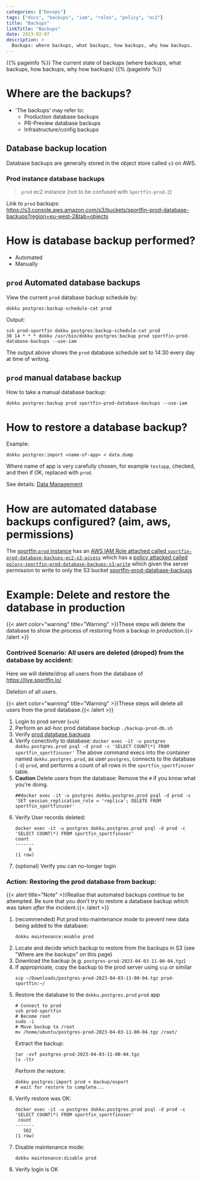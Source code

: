 ```yaml
---
categories: ["Devops"]
tags: ["docs", "backups", "iam", "roles", "policy", "ec2"]
title: "Backups"
linkTitle: "Backups"
date: 2023-02-07
description: >
  Backups: where backups, what backups, how backups, why how backups.
---
```


{{% pageinfo %}}
  The current state of backups 
  (where backups, what backups, how backups, why how backups)
{{% /pageinfo %}}

# Where are the backups?

- 'The backups' may refer to:
  - Production database backups
  - PR-Preview database backups
  - Infrastructure/config backups


## Database backup location

Database backups are generally stored in the object store called `s3` on AWS.

### Prod instance database backups

> `prod` ec2 instance (not to be confused with `Sportfin-prod-2`)

Link to `prod` backups: https://s3.console.aws.amazon.com/s3/buckets/sportfin-prod-database-backups?region=eu-west-2&tab=objects


# How is database backup performed?

- Automated
- Manually

## `prod` Automated database backups

View the current `prod` database backup schedule by:

```
dokku postgres:backup-schedule-cat prod
```

Output:

```
ssh prod-sportfin dokku postgres:backup-schedule-cat prod
30 14 * * * dokku /usr/bin/dokku postgres:backup prod sportfin-prod-database-backups --use-iam
```

The output above shows the `prod` database schedule set to 14:30 every day at time of writing.



## `prod` manual database backup

How to take a manual database backup:

```
dokku postgres:backup prod sportfin-prod-database-backups --use-iam
```

# How to restore a database backup?

Example:

```
dokku postgres:import <name-of-app> < data.dump
```

Where name of app is very carefully chosen, for example `testapp`, checked, and then if OK, replaced with `prod`.

See details: [Data Management](https://github.com/dokku/dokku-postgres#data-management)


# How are automated database backups configured? (aim, aws, permissions)

The [sportfin `prod` instance](https://eu-west-2.console.aws.amazon.com/ec2/home?region=eu-west-2#Instances:v=3;$case=tags:true%5C,client:false;$regex=tags:false%5C,client:false;sort=tag:Name) has an [AWS IAM Role attached called `sportfin-prod-database-backups-ec2-s3-access`](https://eu-west-2.console.aws.amazon.com/iam/home?region=us-east-1#roles/sportfin-prod-database-backups-ec2-s3-access) which has a [policy attacked called `polocy-sportfin-prod-database-backups-s3-write`](https://us-east-1.console.aws.amazon.com/iam/home#/policies/arn:aws:iam::963311879454:policy/polocy-sportfin-prod-database-backups-s3-write) which given the server permission to write to only the S3 bucket [sportfin-prod-database-backups](https://s3.console.aws.amazon.com/s3/buckets/sportfin-prod-database-backups?region=eu-west-2&tab=objects)


# Example: Delete and restore the database in production

{{< alert color="warning" title="Warning" >}}These steps will delete the database to show the process of restoring from a backup in production.{{< /alert >}}

### **Contrived Scenario:** All users are deleted (droped) from the database by accident:

Here we will delete/drop all users from the database of https://live.sportfin.io/

Deletion of all users.

{{< alert color="warning" title="Warning" >}}These steps will delete all users from the prod database.{{< /alert >}}


1. Login to prod server (`ssh`)
1. Perform an ad-hoc prod database backup `./backup-prod-db.sh`
1. Verify [prod database backups](https://s3.console.aws.amazon.com/s3/buckets/sportfin-prod-database-backups?region=eu-west-2&tab=objects)
3. Verify conectivity to database: `docker exec -it -u postgres dokku.postgres.prod psql -d prod -c 'SELECT COUNT(*) FROM sportfin_sportfinuser'`
   The above command execs into the container named `dokku.postgres.prod`, as user `postgres`, connects to the database (`-d`) `prod`, and performs
   a count of all rows in the `sportfin_sportfinuser` table.
4. **Caution** Delete users from the database: Remove the `#` if you know what you're doing.
   ```
   ##docker exec -it -u postgres dokku.postgres.prod psql -d prod -c 'SET session_replication_role = 'replica'; DELETE FROM sportfin_sportfinuser'
   ```
5. Verify User records deleted:
   ```
   docker exec -it -u postgres dokku.postgres.prod psql -d prod -c 'SELECT COUNT(*) FROM sportfin_sportfinuser'
   count 
   -------
        0
   (1 row)
   ```
6. (optional) Verify you can no-longer login

### **Action:** Restoring the prod database from backup:


{{< alert title="Note" >}}Realise that automated backups *continue* to be attempted. Be sure that you don't try to restore a database backup which was taken *after* the incident.{{< /alert >}}

1. (recommended) Put prod into maintenance mode to prevent new data being added to the database:
   ```
   dokku maintenance:enable prod
   ```
1. Locate and decide which backup to restore from the backups in S3 (see "Where are the backups" on this page)
2. Download the backup (e.g. `postgres-prod-2023-04-03-11-00-04.tgz`)
3. If approprioate, copy the backup to the prod server using `scp` or similar
   ```
   scp ~/Downloads/postgres-prod-2023-04-03-11-00-04.tgz prod-sportfin:~/
   ```
4. Restore the database to the `dokku.postgres.prod` `prod` app
   ```
   # Connect to prod
   ssh prod-sportfin
   # Become root
   sudo -i
   # Move backup to /root
   mv /home/ubuntu/postgres-prod-2023-04-03-11-00-04.tgz /root/
   ```
   Extract the backup:
   ```
   tar -xvf postgres-prod-2023-04-03-11-00-04.tgz
   ls -ltr
   ```
   Perform the restore:
   ```
   dokku postgres:import prod < backup/export
   # wait for restore to complete...
   ```
5. Verify restore was OK:
   ```
   docker exec -it -u postgres dokku.postgres.prod psql -d prod -c 'SELECT COUNT(*) FROM sportfin_sportfinuser'
    count 
   -------
      562
   (1 row)
   ```
6. Disable maintenance mode:
   ```
   dokku maintenance:disable prod
   ```
7. Verify login is OK
